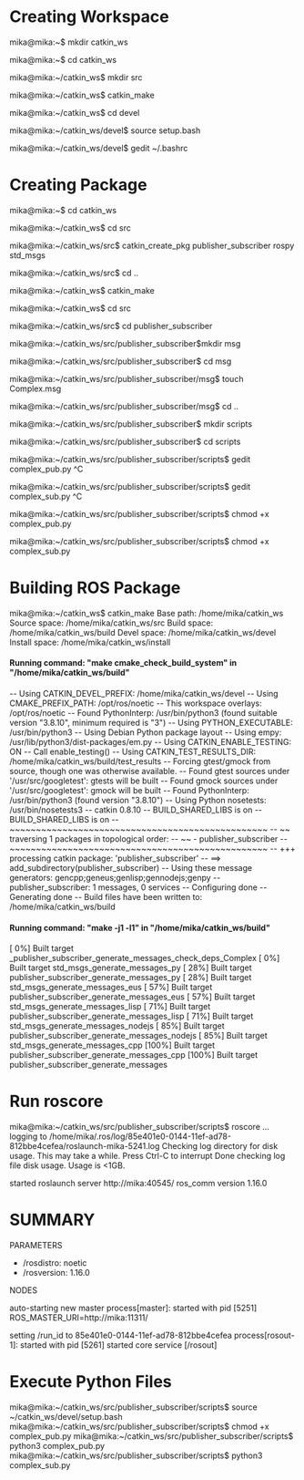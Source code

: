 Creating Workspace
===============================================================================

mika@mika:~$ mkdir catkin_ws

mika@mika:~$ cd catkin_ws

mika@mika:~/catkin_ws$ mkdir src

mika@mika:~/catkin_ws$ catkin_make

mika@mika:~/catkin_ws$ cd devel

mika@mika:~/catkin_ws/devel$ source setup.bash

mika@mika:~/catkin_ws/devel$ gedit ~/.bashrc


Creating Package
===============================================================================

mika@mika:~$ cd catkin_ws

mika@mika:~/catkin_ws$ cd src

mika@mika:~/catkin_ws/src$ catkin_create_pkg publisher_subscriber rospy std_msgs

mika@mika:~/catkin_ws/src$ cd ..

mika@mika:~/catkin_ws$ catkin_make

mika@mika:~/catkin_ws$ cd src

mika@mika:~/catkin_ws/src$ cd publisher_subscriber

mika@mika:~/catkin_ws/src/publisher_subscriber$mkdir msg

mika@mika:~/catkin_ws/src/publisher_subscriber$ cd msg

mika@mika:~/catkin_ws/src/publisher_subscriber/msg$ touch Complex.msg

mika@mika:~/catkin_ws/src/publisher_subscriber/msg$ cd ..

mika@mika:~/catkin_ws/src/publisher_subscriber$ mkdir scripts

mika@mika:~/catkin_ws/src/publisher_subscriber$ cd scripts

mika@mika:~/catkin_ws/src/publisher_subscriber/scripts$ gedit complex_pub.py
^C

mika@mika:~/catkin_ws/src/publisher_subscriber/scripts$ gedit complex_sub.py
^C

mika@mika:~/catkin_ws/src/publisher_subscriber/scripts$ chmod +x complex_pub.py

mika@mika:~/catkin_ws/src/publisher_subscriber/scripts$ chmod +x complex_sub.py

Building ROS Package
===============================================================================

mika@mika:~/catkin_ws$ catkin_make
Base path: /home/mika/catkin_ws
Source space: /home/mika/catkin_ws/src
Build space: /home/mika/catkin_ws/build
Devel space: /home/mika/catkin_ws/devel
Install space: /home/mika/catkin_ws/install
####
#### Running command: "make cmake_check_build_system" in "/home/mika/catkin_ws/build"
####
-- Using CATKIN_DEVEL_PREFIX: /home/mika/catkin_ws/devel
-- Using CMAKE_PREFIX_PATH: /opt/ros/noetic
-- This workspace overlays: /opt/ros/noetic
-- Found PythonInterp: /usr/bin/python3 (found suitable version "3.8.10", minimum required is "3") 
-- Using PYTHON_EXECUTABLE: /usr/bin/python3
-- Using Debian Python package layout
-- Using empy: /usr/lib/python3/dist-packages/em.py
-- Using CATKIN_ENABLE_TESTING: ON
-- Call enable_testing()
-- Using CATKIN_TEST_RESULTS_DIR: /home/mika/catkin_ws/build/test_results
-- Forcing gtest/gmock from source, though one was otherwise available.
-- Found gtest sources under '/usr/src/googletest': gtests will be built
-- Found gmock sources under '/usr/src/googletest': gmock will be built
-- Found PythonInterp: /usr/bin/python3 (found version "3.8.10") 
-- Using Python nosetests: /usr/bin/nosetests3
-- catkin 0.8.10
-- BUILD_SHARED_LIBS is on
-- BUILD_SHARED_LIBS is on
-- ~~~~~~~~~~~~~~~~~~~~~~~~~~~~~~~~~~~~~~~~~~~~~~~~~
-- ~~  traversing 1 packages in topological order:
-- ~~  - publisher_subscriber
-- ~~~~~~~~~~~~~~~~~~~~~~~~~~~~~~~~~~~~~~~~~~~~~~~~~
-- +++ processing catkin package: 'publisher_subscriber'
-- ==> add_subdirectory(publisher_subscriber)
-- Using these message generators: gencpp;geneus;genlisp;gennodejs;genpy
-- publisher_subscriber: 1 messages, 0 services
-- Configuring done
-- Generating done
-- Build files have been written to: /home/mika/catkin_ws/build
####
#### Running command: "make -j1 -l1" in "/home/mika/catkin_ws/build"
####
[  0%] Built target _publisher_subscriber_generate_messages_check_deps_Complex
[  0%] Built target std_msgs_generate_messages_py
[ 28%] Built target publisher_subscriber_generate_messages_py
[ 28%] Built target std_msgs_generate_messages_eus
[ 57%] Built target publisher_subscriber_generate_messages_eus
[ 57%] Built target std_msgs_generate_messages_lisp
[ 71%] Built target publisher_subscriber_generate_messages_lisp
[ 71%] Built target std_msgs_generate_messages_nodejs
[ 85%] Built target publisher_subscriber_generate_messages_nodejs
[ 85%] Built target std_msgs_generate_messages_cpp
[100%] Built target publisher_subscriber_generate_messages_cpp
[100%] Built target publisher_subscriber_generate_messages

Run roscore
===============================================================================

mika@mika:~/catkin_ws/src/publisher_subscriber/scripts$ roscore
... logging to /home/mika/.ros/log/85e401e0-0144-11ef-ad78-812bbe4cefea/roslaunch-mika-5241.log
Checking log directory for disk usage. This may take a while.
Press Ctrl-C to interrupt
Done checking log file disk usage. Usage is <1GB.

started roslaunch server http://mika:40545/
ros_comm version 1.16.0


SUMMARY
========

PARAMETERS
 * /rosdistro: noetic
 * /rosversion: 1.16.0

NODES

auto-starting new master
process[master]: started with pid [5251]
ROS_MASTER_URI=http://mika:11311/

setting /run_id to 85e401e0-0144-11ef-ad78-812bbe4cefea
process[rosout-1]: started with pid [5261]
started core service [/rosout]

Execute Python Files
===============================================================================

mika@mika:~/catkin_ws/src/publisher_subscriber/scripts$ source ~/catkin_ws/devel/setup.bash
mika@mika:~/catkin_ws/src/publisher_subscriber/scripts$ chmod +x complex_pub.py
mika@mika:~/catkin_ws/src/publisher_subscriber/scripts$ python3 complex_pub.py
mika@mika:~/catkin_ws/src/publisher_subscriber/scripts$ python3 complex_sub.py

